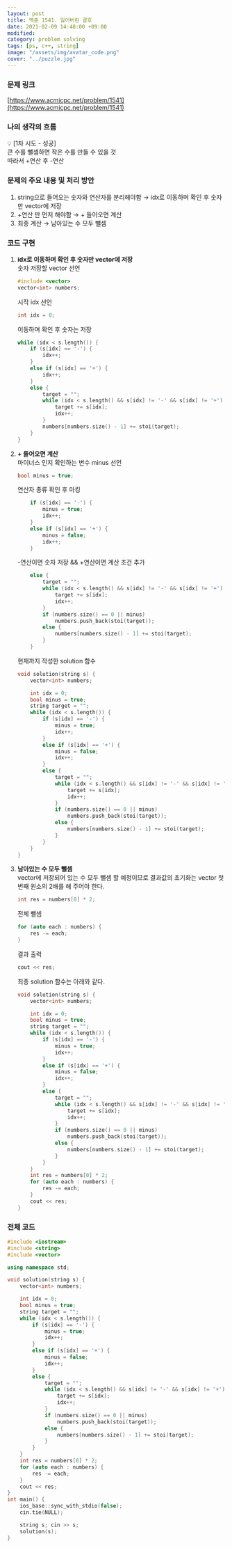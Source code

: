 ```yaml
---
layout: post
title: 백준 1541. 잃어버린 괄호
date: 2021-02-09 14:48:00 +09:00
modified: 
category: problem solving
tags: [ps, c++, string]
image: "/assets/img/avatar_code.png"
cover: "../puzzle.jpg"
---
```


### 문제 링크
[https://www.acmicpc.net/problem/1541](https://www.acmicpc.net/problem/1541)

### 나의 생각의 흐름
💡 [1차 시도 - 성공]<br>
    큰 수를 뺄셈하면 작은 수를 만들 수 있을 것<br>
    따라서 +연산 후 -연산


### 문제의 주요 내용 및 처리 방안
1. string으로 들어오는 숫자와 연산자를 분리해야함 → idx로 이동하며 확인 후 숫자만 vector에 저장
1. +연산 만 먼저 해야함 → + 들어오면 계산
1. 최종 계산 → 남아있는 수 모두 뺄셈

### 코드 구현 
1. **idx로 이동하며 확인 후 숫자만 vector에 저장**<br>
    숫자 저장할 vector 선언<br>
    ```c++
    #include <vector>
    vector<int> numbers;
    ```
    시작 idx 선언
    ```c++
    int idx = 0;
    ```
    이동하며 확인 후 숫자는 저장
    ```c++
    while (idx < s.length()) {
        if (s[idx] == '-') {
            idx++;
        }
        else if (s[idx] == '+') {
            idx++;
        }
        else {
            target = "";
            while (idx < s.length() && s[idx] != '-' && s[idx] != '+') {
                target += s[idx];
                idx++;
            }
            numbers[numbers.size() - 1] += stoi(target);
        }
    }
    ```
1. **+ 들어오면 계산**<br>
    마이너스 인지 확인하는 변수 minus 선언
    ```c++
    bool minus = true;
    ```
    연산자 종류 확인 후 마킹
    ```c++
        if (s[idx] == '-') {
            minus = true;
            idx++;
        }
        else if (s[idx] == '+') {
            minus = false;
            idx++;
        }
    
    ```
    -연산이면 숫자 저장 && +연산이면 계산 조건 추가
    ```c++
        else {
            target = "";
            while (idx < s.length() && s[idx] != '-' && s[idx] != '+') {
                target += s[idx];
                idx++;
            }
            if (numbers.size() == 0 || minus)
                numbers.push_back(stoi(target));
            else {
                numbers[numbers.size() - 1] += stoi(target);
            }
        }
    ```

    현재까지 작성한 solution 함수
    ```c++
    void solution(string s) {
        vector<int> numbers;

        int idx = 0;
        bool minus = true;
        string target = "";
        while (idx < s.length()) {
            if (s[idx] == '-') {
                minus = true;
                idx++;
            }
            else if (s[idx] == '+') {
                minus = false;
                idx++;
            }
            else {
                target = "";
                while (idx < s.length() && s[idx] != '-' && s[idx] != '+') {
                    target += s[idx];
                    idx++;
                }
                if (numbers.size() == 0 || minus)
                    numbers.push_back(stoi(target));
                else {
                    numbers[numbers.size() - 1] += stoi(target);
                }
            }
        }
    }
    ```
1. **남아있는 수 모두 뺄셈**<br>
    vector에 저장되어 있는 수 모두 뺄셈 할 예정이므로 결과값의 초기화는 vector 첫번째 원소의 2배를 해 주어야 한다.<br>
    ```c++
    int res = numbers[0] * 2;
    ```
    전체 뺄셈
    ```c++
    for (auto each : numbers) {
        res -= each;
    }
    ```
    결과 출력
    ```c++
    cout << res;
    ```

    최종 solution 함수는 아래와 같다.<br>
    ```c++
    void solution(string s) {
        vector<int> numbers;

        int idx = 0;
        bool minus = true;
        string target = "";
        while (idx < s.length()) {
            if (s[idx] == '-') {
                minus = true;
                idx++;
            }
            else if (s[idx] == '+') {
                minus = false;
                idx++;
            }
            else {
                target = "";
                while (idx < s.length() && s[idx] != '-' && s[idx] != '+') {
                    target += s[idx];
                    idx++;
                }
                if (numbers.size() == 0 || minus)
                    numbers.push_back(stoi(target));
                else {
                    numbers[numbers.size() - 1] += stoi(target);
                }
            }
        }
        int res = numbers[0] * 2;
        for (auto each : numbers) {
            res -= each;
        }
        cout << res;
    }
    ```
### 전체 코드

```c++
#include <iostream>
#include <string>
#include <vector>

using namespace std;

void solution(string s) {
    vector<int> numbers;

    int idx = 0;
    bool minus = true;
    string target = "";
    while (idx < s.length()) {
        if (s[idx] == '-') {
            minus = true;
            idx++;
        }
        else if (s[idx] == '+') {
            minus = false;
            idx++;
        }
        else {
            target = "";
            while (idx < s.length() && s[idx] != '-' && s[idx] != '+') {
                target += s[idx];
                idx++;
            }
            if (numbers.size() == 0 || minus)
                numbers.push_back(stoi(target));
            else {
                numbers[numbers.size() - 1] += stoi(target);
            }
        }
    }
    int res = numbers[0] * 2;
    for (auto each : numbers) {
        res -= each;
    }
    cout << res;
}
int main() {
    ios_base::sync_with_stdio(false);
    cin.tie(NULL);

    string s; cin >> s;
    solution(s);
}
```
